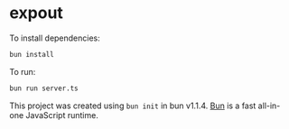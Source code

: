 # expout

To install dependencies:

```bash
bun install
```

To run:

```bash
bun run server.ts
```

This project was created using `bun init` in bun v1.1.4. [Bun](https://bun.sh) is a fast all-in-one JavaScript runtime.
